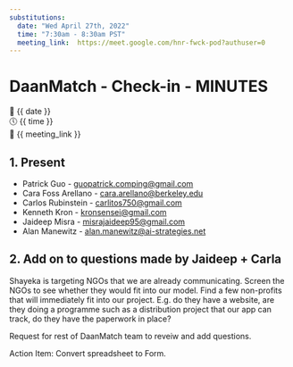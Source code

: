 ```yaml
---
substitutions:
  date: "Wed April 27th, 2022"
  time: "7:30am - 8:30am PST"
  meeting_link:  https://meet.google.com/hnr-fwck-pod?authuser=0
---
```


# DaanMatch - Check-in - MINUTES

📅 {{ date }} <br>
🕔 {{ time }} <br>
🔗 {{ meeting_link }} <br>

## 1. Present

- Patrick Guo - guopatrick.comping@gmail.com
- Cara Foss Arellano - cara.arellano@berkeley.edu
- Carlos Rubinstein - carlitos750@gmail.com
- Kenneth Kron - kronsensei@gmail.com
- Jaideep Misra - misrajaideep95@gmail.com
- Alan Manewitz - alan.manewitz@ai-strategies.net

## 2. Add on to questions made by Jaideep + Carla

Shayeka is targeting NGOs that we are already communicating. Screen the NGOs to see whether they would fit into our model. Find a few non-profits that will immediately fit into our project. E.g. do they have a website, are they doing a programme such as a distribution project that our app can track, do they have the paperwork in place?

Request for rest of DaanMatch team to reveiw and add questions.

Action Item: Convert spreadsheet to Form.

